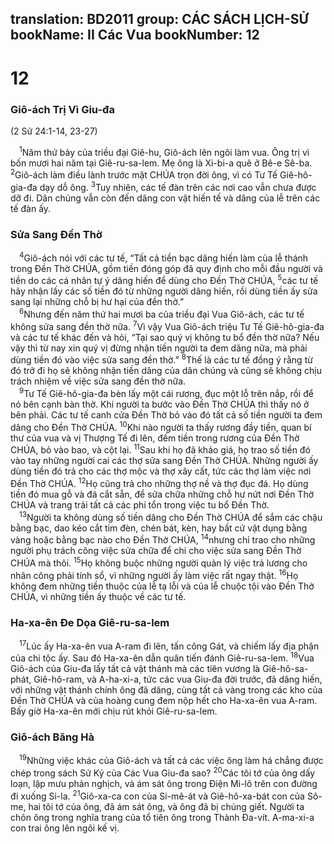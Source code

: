 translation: BD2011
group: CÁC SÁCH LỊCH-SỬ
bookName: II Các Vua 
bookNumber: 12
-------

<div class="title"><h1>12</h1><h3>Giô-ách Trị Vì Giu-đa</h3><p>(2 Sử 24:1-14, 23-27)</p></div>
<span class="verse 2vua_12_1"> <sup>1</sup>Năm thứ bảy của triều đại Giê-hu, Giô-ách lên ngôi làm vua. Ông trị vì bốn mươi hai năm tại Giê-ru-sa-lem. Mẹ ông là Xi-bi-a quê ở Bê-e Sê-ba. </span>
<span class="verse 2vua_12_2"><sup>2</sup>Giô-ách làm điều lành trước mặt CHÚA trọn đời ông, vì có Tư Tế Giê-hô-gia-đa dạy dỗ ông. </span>
<span class="verse 2vua_12_3"><sup>3</sup>Tuy nhiên, các tế đàn trên các nơi cao vẫn chưa được dỡ đi. Dân chúng vẫn còn đến dâng con vật hiến tế và dâng của lễ trên các tế đàn ấy.<br/></span>
<div class="title"><h3>Sửa Sang Ðền Thờ</h3></div>
<span class="verse 2vua_12_4"> <sup>4</sup>Giô-ách nói với các tư tế, “Tất cả tiền bạc dâng hiến làm của lễ thánh trong Ðền Thờ CHÚA, gồm tiền đóng góp đã quy định cho mỗi đầu người và tiền do các cá nhân tự ý dâng hiến để dùng cho Ðền Thờ CHÚA, </span>
<span class="verse 2vua_12_5"><sup>5</sup>các tư tế hãy nhận lấy các số tiền đó từ những người dâng hiến, rồi dùng tiền ấy sửa sang lại những chỗ bị hư hại của đền thờ.”<br/></span>
<span class="verse 2vua_12_6"> <sup>6</sup>Nhưng đến năm thứ hai mươi ba của triều đại Vua Giô-ách, các tư tế không sửa sang đền thờ nữa. </span>
<span class="verse 2vua_12_7"><sup>7</sup>Vì vậy Vua Giô-ách triệu Tư Tế Giê-hô-gia-đa và các tư tế khác đến và hỏi, “Tại sao quý vị không tu bổ đền thờ nữa? Nếu vậy thì từ nay xin quý vị đừng nhận tiền người ta đem dâng nữa, mà phải dùng tiền đó vào việc sửa sang đền thờ.” </span>
<span class="verse 2vua_12_8"><sup>8</sup>Thế là các tư tế đồng ý rằng từ đó trở đi họ sẽ không nhận tiền dâng của dân chúng và cũng sẽ không chịu trách nhiệm về việc sửa sang đền thờ nữa.<br/></span>
<span class="verse 2vua_12_9"> <sup>9</sup>Tư Tế Giê-hô-gia-đa bèn lấy một cái rương, đục một lỗ trên nắp, rồi để nó bên cạnh bàn thờ. Khi người ta bước vào Ðền Thờ CHÚA thì thấy nó ở bên phải. Các tư tế canh cửa Ðền Thờ bỏ vào đó tất cả số tiền người ta đem dâng cho Ðền Thờ CHÚA. </span>
<span class="verse 2vua_12_10"><sup>10</sup>Khi nào người ta thấy rương đầy tiền, quan bí thư của vua và vị Thượng Tế đi lên, đếm tiền trong rương của Ðền Thờ CHÚA, bỏ vào bao, và cột lại. </span>
<span class="verse 2vua_12_11"><sup>11</sup>Sau khi họ đã khảo giá, họ trao số tiền đó vào tay những người cai các thợ sửa sang Ðền Thờ CHÚA. Những người ấy dùng tiền đó trả cho các thợ mộc và thợ xây cất, tức các thợ làm việc nơi Ðền Thờ CHÚA. </span>
<span class="verse 2vua_12_12"><sup>12</sup>Họ cũng trả cho những thợ nề và thợ đục đá. Họ dùng tiền đó mua gỗ và đá cắt sẵn, để sửa chữa những chỗ hư nứt nơi Ðền Thờ CHÚA và trang trải tất cả các phí tổn trong việc tu bổ Ðền Thờ.<br/></span>
<span class="verse 2vua_12_13"> <sup>13</sup>Người ta không dùng số tiền dâng cho Ðền Thờ CHÚA để sắm các chậu bằng bạc, dao kéo cắt tim đèn, chén bát, kèn, hay bất cứ vật dụng bằng vàng hoặc bằng bạc nào cho Ðền Thờ CHÚA, </span>
<span class="verse 2vua_12_14"><sup>14</sup>nhưng chỉ trao cho những người phụ trách công việc sửa chữa để chi cho việc sửa sang Ðền Thờ CHÚA mà thôi. </span>
<span class="verse 2vua_12_15"><sup>15</sup>Họ không buộc những người quản lý việc trả lương cho nhân công phải tính sổ, vì những người ấy làm việc rất ngay thật. </span>
<span class="verse 2vua_12_16"><sup>16</sup>Họ không đem những tiền thuộc của lễ tạ lỗi và của lễ chuộc tội vào Ðền Thờ CHÚA, vì những tiền ấy thuộc về các tư tế.<br/></span>
<div class="title"><h3>Ha-xa-ên Ðe Dọa Giê-ru-sa-lem</h3></div>
<span class="verse 2vua_12_17"> <sup>17</sup>Lúc ấy Ha-xa-ên vua A-ram đi lên, tấn công Gát, và chiếm lấy địa phận của chi tộc ấy. Sau đó Ha-xa-ên dẫn quân tiến đánh Giê-ru-sa-lem. </span>
<span class="verse 2vua_12_18"><sup>18</sup>Vua Giô-ách của Giu-đa lấy tất cả vật thánh mà các tiên vương là Giê-hô-sa-phát, Giê-hô-ram, và A-ha-xi-a, tức các vua Giu-đa đời trước, đã dâng hiến, với những vật thánh chính ông đã dâng, cùng tất cả vàng trong các kho của Ðền Thờ CHÚA và của hoàng cung đem nộp hết cho Ha-xa-ên vua A-ram. Bấy giờ Ha-xa-ên mới chịu rút khỏi Giê-ru-sa-lem.<br/></span>
<div class="title"><h3>Giô-ách Băng Hà</h3></div>
<span class="verse 2vua_12_19"> <sup>19</sup>Những việc khác của Giô-ách và tất cả các việc ông làm há chẳng được chép trong sách Sử Ký của Các Vua Giu-đa sao? </span>
<span class="verse 2vua_12_20"><sup>20</sup>Các tôi tớ của ông dấy loạn, lập mưu phản nghịch, và ám sát ông trong Ðiện Mi-lô trên con đường đi xuống Si-la. </span>
<span class="verse 2vua_12_21"><sup>21</sup>Giô-xa-ca con của Si-mê-át và Giê-hô-xa-bát con của Sô-me, hai tôi tớ của ông, đã ám sát ông, và ông đã bị chúng giết. Người ta chôn ông trong nghĩa trang của tổ tiên ông trong Thành Ða-vít. A-ma-xi-a con trai ông lên ngôi kế vị.<br/></span>
